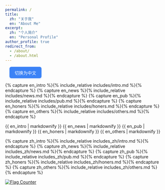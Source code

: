 ```yaml
---
permalink: /
title: 
  zh: "关于我"
  en: "About Me"
excerpt: 
  zh: "个人简介"
  en: "Personal Profile"
author_profile: true
redirect_from: 
  - /about/
  - /about.html
---
```


<span class='anchor' id='about-me'></span>

<!-- 语言切换按钮 -->
<div style="margin: 1em; text-align: left;">
  <button id="lang-toggle" onclick="toggleLang()" style="
    padding: 0.6em 1.2em;
    font-size: 1em;
    font-weight: 500;
    color: #ffffff;
    background-color: #3b82f6;
    border: none;
    border-radius: 6px;
    cursor: pointer;
    transition: all 0.3s ease;
    box-shadow: 0 2px 4px rgba(59, 130, 246, 0.2);
  ">
    <span id="btn-text">切换为中文</span>
  </button>
</div>

{% capture en_intro %}{%  include_relative includes/intro.md %}{% endcapture %}
{% capture en_news %}{%   include_relative includes/news.md %}{% endcapture %}
{% capture en_pub %}{%    include_relative includes/pub.md %}{% endcapture %}
{% capture en_honers %}{% include_relative includes/honers.md %}{% endcapture %}
{% capture en_others %}{% include_relative includes/others.md %}{% endcapture %}

<!-- 同时加载中英文内容，用类名区分 -->
<div class="lang-content lang-en">
{{ en_intro  | markdownify }}
{{ en_news   | markdownify }}
{{ en_pub    | markdownify }}
{{ en_honers | markdownify }}
{{ en_others | markdownify }}
</div>

{% capture zh_intro %}{%  include_relative includes_zh/intro.md %}{% endcapture %}
{% capture zh_news %}{%   include_relative includes_zh/news.md %}{% endcapture %}
{% capture zh_pub %}{%    include_relative includes_zh/pub.md %}{% endcapture %}
{% capture zh_honers %}{% include_relative includes_zh/honers.md %}{% endcapture %}
{% capture zh_others %}{% include_relative includes_zh/others.md %}{% endcapture %}

<div class="lang-content lang-zh" style="display: none;">
  {{ zh_intro | markdownify }}
  {{ zh_news | markdownify }}
  {{ zh_pub | markdownify }}
  {{ zh_honers | markdownify }}
  {{ zh_others | markdownify }}
</div>

<script>
  // 页面加载时初始化显示
  document.addEventListener('DOMContentLoaded', () => {
    const urlParams = new URLSearchParams(window.location.search);
    const currentLang = urlParams.get('lang') || 'en';
    const btnText = document.getElementById('btn-text');
    
    // 显示当前语言内容
    document.querySelector('.lang-en').style.display = currentLang === 'en' ? 'block' : 'none';
    document.querySelector('.lang-zh').style.display = currentLang === 'zh' ? 'block' : 'none';
    btnText.textContent = currentLang === 'en' ? '切换为中文' : 'Switch to English';
  });

  // 切换语言逻辑
  function toggleLang() {
    const urlParams = new URLSearchParams(window.location.search);
    const currentLang = urlParams.get('lang') || 'en';
    const newLang = currentLang === 'en' ? 'zh' : 'en';
    
    // 更新URL参数（不刷新页面）
    urlParams.set('lang', newLang);
    const newUrl = window.location.pathname + (urlParams.toString() ? '?' + urlParams.toString() : '');
    window.history.pushState({}, '', newUrl);
    
    // 切换内容显示
    document.querySelector('.lang-en').style.display = newLang === 'en' ? 'block' : 'none';
    document.querySelector('.lang-zh').style.display = newLang === 'zh' ? 'block' : 'none';
    document.getElementById('btn-text').textContent = newLang === 'en' ? '切换为中文' : 'Switch to English';
  }
</script>

<a href=""><img src="https://s05.flagcounter.com/count2/XcvZ/bg_FFFEFA/txt_000000/border_CCCCCC/columns_2/maxflags_10/viewers_0/labels_0/pageviews_0/flags_0/percent_0/" alt="Flag Counter" border="0"></a>